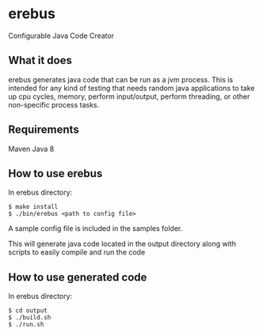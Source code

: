 # erebus
Configurable Java Code Creator

## What it does

erebus generates java code that can be run as a jvm process. This is intended for any kind of testing that needs random java applications to take up cpu cycles, memory, perform input/output, perform threading, or other non-specific process tasks.

## Requirements

Maven
Java 8

## How to use erebus

In erebus directory:
```
$ make install
$ ./bin/erebus <path to config file>
```

A sample config file is included in the samples folder.

This will generate java code located in the output directory along with scripts to easily compile and run the code

## How to use generated code

In erebus directory:

```
$ cd output
$ ./build.sh
$ ./run.sh
```
